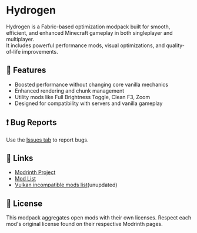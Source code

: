 # Hydrogen

Hydrogen is a Fabric-based optimization modpack built for smooth, efficient, and enhanced Minecraft gameplay in both singleplayer and multiplayer.  
It includes powerful performance mods, visual optimizations, and quality-of-life improvements.

## 🧩 Features
- Boosted performance without changing core vanilla mechanics
- Enhanced rendering and chunk management
- Utility mods like Full Brightness Toggle, Clean F3, Zoom
- Designed for compatibility with servers and vanilla gameplay

## ❗ Bug Reports
Use the [Issues tab](https://github.com/FastPig-jar/Hydrogen-modpack/issues) to report bugs.

## 🔗 Links
- [Modrinth Project](https://modrinth.com/modpack/hydrogen.)
- [Mod List](MODLIST.md)
- [Vulkan incompatible mods list](https://github.com/xCollateral/VulkanMod/wiki/Incompatible-mods)(unupdated)

## 📜 License
This modpack aggregates open mods with their own licenses. Respect each mod's original license found on their respective Modrinth pages.
